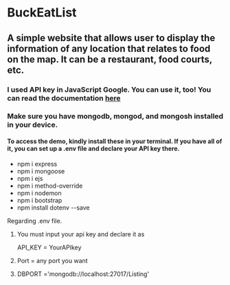# BuckEatList 

##  A simple website that allows user to display the information of any location that relates to food on the map. It can be a restaurant, food courts, etc. 
### I used API key in JavaScript Google. You can use it, too! You can read the documentation [here](https://developers.google.com/maps/documentation/javascript)
### Make sure you have mongodb, mongod, and mongosh installed in your device.
#### To access the demo, kindly install these in your terminal. If you have all of it, you can set up a .env file and declare your API key there.

- npm i express
- npm i mongoose
- npm i ejs
- npm i method-override
- npm i nodemon
- npm i bootstrap
- npm install dotenv --save



Regarding .env file. 

1. You must input your api key and declare it as

    API_KEY = YourAPIkey

2. Port = any port you want
3. DBPORT ='mongodb://localhost:27017/Listing'
